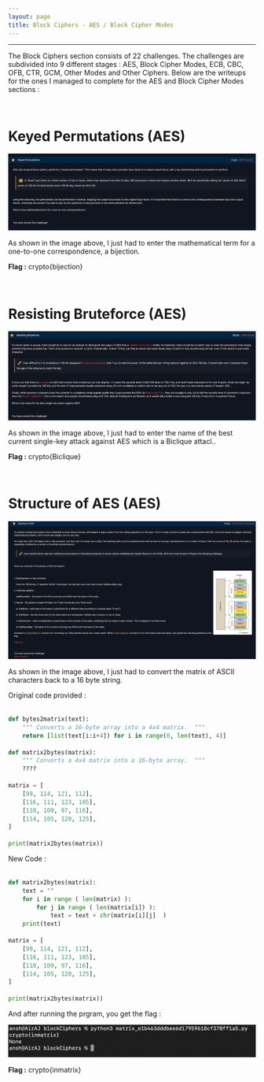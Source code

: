 ```yaml
---
layout: page
title: Block Ciphers - AES / Block Cipher Modes
---
```

<hr/>

The Block Ciphers section consists of 22 challenges. The challenges are subdivided into 9 different stages : AES, Block Cipher Modes, ECB, CBC, OFB, CTR, GCM, Other Modes and Other Ciphers. Below are the writeups for the ones I managed to complete for the AES and Block Cipher Modes sections :

<br/>

# Keyed Permutations (AES)

![CryptoHack Image](/assets/img/exploitImages/cryptoHack/img56.png)

As shown in the image above, I just had to enter the mathematical term for a one-to-one correspondence, a bijection.

**Flag :** crypto{bijection}

<br/>

# Resisting Bruteforce (AES)

![CryptoHack Image](/assets/img/exploitImages/cryptoHack/img57.png)

As shown in the image above, I just had to enter the name of the best current single-key attack against AES which is a Biclique attacl..

**Flag :** crypto{Biclique}

<br/>

# Structure of AES (AES)

![CryptoHack Image](/assets/img/exploitImages/cryptoHack/img58.png)

As shown in the image above, I just had to convert the matrix of ASCII characters back to a 16 byte string. 

Original code provided :

```python

def bytes2matrix(text):
    """ Converts a 16-byte array into a 4x4 matrix.  """
    return [list(text[i:i+4]) for i in range(0, len(text), 4)]

def matrix2bytes(matrix):
    """ Converts a 4x4 matrix into a 16-byte array.  """
    ????

matrix = [
    [99, 114, 121, 112],
    [116, 111, 123, 105],
    [110, 109, 97, 116],
    [114, 105, 120, 125],
]

print(matrix2bytes(matrix))

```

New Code :

```python

def matrix2bytes(matrix):
    text = ""
    for i in range ( len(matrix) ):
        for j in range ( len(matrix[i]) ):
            text = text + chr(matrix[i][j]  )
    print(text)

matrix = [
    [99, 114, 121, 112],
    [116, 111, 123, 105],
    [110, 109, 97, 116],
    [114, 105, 120, 125],
]

print(matrix2bytes(matrix))

```

And after running the prgram, you get the flag :

![CryptoHack Image](/assets/img/exploitImages/cryptoHack/img59.png)

**Flag :** crypto{inmatrix}
